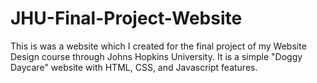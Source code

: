 # JHU-Final-Project-Website
This is was a website which I created for the final project of my Website Design course through Johns Hopkins University. It is a simple "Doggy Daycare" website with HTML, CSS, and Javascript features.
